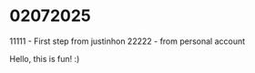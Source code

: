 # 02072025
11111 - First step from justinhon
22222 - from personal account





Hello, this is fun! :)
